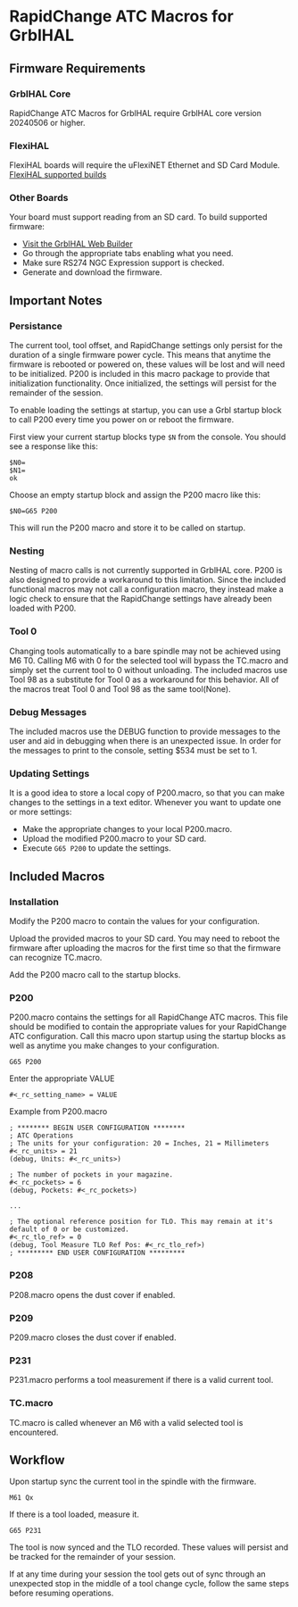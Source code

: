 # RapidChange ATC Macros for GrblHAL

## Firmware Requirements

### GrblHAL Core
RapidChange ATC Macros for GrblHAL require GrblHAL core version 20240506 or higher.

### FlexiHAL
FlexiHAL boards will require the uFlexiNET Ethernet and SD Card Module.
[FlexiHAL supported builds](https://github.com/Expatria-Technologies/STM32F4xx/releases/tag/flexi-hal-v1.0.0.2)

### Other Boards
Your board must support reading from an SD card. To build supported firmware:
- [Visit the GrblHAL Web Builder](http://svn.io-engineering.com:8080/)
- Go through the appropriate tabs enabling what you need.
- Make sure RS274 NGC Expression support is checked.
- Generate and download the firmware.

## Important Notes

### Persistance

The current tool, tool offset, and RapidChange settings only persist for the duration of a single firmware power
cycle. This means that anytime the firmware is rebooted or powered on, these values will be lost and will need to
be initialized. P200 is included in this macro package to provide that initialization functionality. Once initialized,
the settings will persist for the remainder of the session.

To enable loading the settings at startup, you can use a Grbl startup block to call P200 every time you power on or reboot
the firmware.

First view your current startup blocks type `$N` from the console. You should see a response like this:
```
$N0=
$N1=
ok
```
Choose an empty startup block and assign the P200 macro like this:
```
$N0=G65 P200
```
This will run the P200 macro and store it to be called on startup.

### Nesting
Nesting of macro calls is not currently supported in GrblHAL core. P200 is also designed to provide a workaround to
this limitation. Since the included functional macros may not call a configuration macro, they instead make a logic 
check to ensure that the RapidChange settings have already been loaded with P200.

### Tool 0
Changing tools automatically to a bare spindle may not be achieved using M6 T0. Calling M6 with 0 for the selected
tool will bypass the TC.macro and simply set the current tool to 0 without unloading. The included macros use Tool 98
as a substitute for Tool 0 as a workaround for this behavior. All of the macros treat Tool 0 and Tool 98 as the 
same tool(None).

### Debug Messages
The included macros use the DEBUG function to provide messages to the user and aid in debugging when there is an
unexpected issue. In order for the messages to print to the console, setting $534 must be set to 1.

### Updating Settings
It is a good idea to store a local copy of P200.macro, so that you can make changes to the settings in a text editor.
Whenever you want to update one or more settings:
- Make the appropriate changes to your local P200.macro.
- Upload the modified P200.macro to your SD card.
- Execute `G65 P200` to update the settings.

## Included Macros

### Installation
Modify the P200 macro to contain the values for your configuration.

Upload the provided macros to your SD card. You may need to reboot the firmware after uploading 
the macros for the first time so that the firmware can recognize TC.macro.

Add the P200 macro call to the startup blocks.

### P200
P200.macro contains the settings for all RapidChange ATC macros. This file should be modified to
contain the appropriate values for your RapidChange ATC configuration. Call this macro upon startup using
the startup blocks as well as anytime you make changes to your configuration.
```
G65 P200
```

Enter the appropriate VALUE
```
#<_rc_setting_name> = VALUE
```
Example from P200.macro
```
; ******** BEGIN USER CONFIGURATION ********
; ATC Operations
; The units for your configuration: 20 = Inches, 21 = Millimeters
#<_rc_units> = 21
(debug, Units: #<_rc_units>)

; The number of pockets in your magazine.
#<_rc_pockets> = 6
(debug, Pockets: #<_rc_pockets>)

...

; The optional reference position for TLO. This may remain at it's default of 0 or be customized.
#<_rc_tlo_ref> = 0
(debug, Tool Measure TLO Ref Pos: #<_rc_tlo_ref>)
; ********* END USER CONFIGURATION *********
```

### P208
P208.macro opens the dust cover if enabled.

### P209
P209.macro closes the dust cover if enabled.

### P231
P231.macro performs a tool measurement if there is a valid current tool.

### TC.macro
TC.macro is called whenever an M6 with a valid selected tool is encountered.

## Workflow
Upon startup sync the current tool in the spindle with the firmware.
```
M61 Qx
```

If there is a tool loaded, measure it.
```
G65 P231
```

The tool is now synced and the TLO recorded. These values will persist and be tracked
for the remainder of your session.

If at any time during your session the tool gets out of sync through an unexpected stop
in the middle of a tool change cycle, follow the same steps before resuming operations.